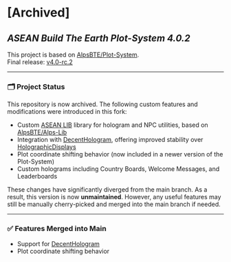 # [Archived]
## _ASEAN Build The Earth Plot-System 4.0.2_

This project is based on [AlpsBTE/Plot-System](https://github.com/AlpsBTE/Plot-System).  
Final release: [v4.0-rc.2](https://github.com/ASEAN-Build-The-Earth/Plot-System/releases/tag/v4.0-rc.2)

---

### 🗂️ Project Status

This repository is now archived. The following custom features and modifications were introduced in this fork:

- Custom [ASEAN LIB](https://github.com/ASEAN-Build-The-Earth/Alps-Lib-asean) library for hologram and NPC utilities, based on [AlpsBTE/Alps-Lib](https://github.com/AlpsBTE/Alps-Lib)
- Integration with [DecentHologram](https://www.spigotmc.org/resources/decentholograms-1-8-1-21-5-papi-support-no-dependencies.96927/), offering improved stability over [HolographicDisplays](https://dev.bukkit.org/projects/holographic-displays)
- Plot coordinate shifting behavior (now included in a newer version of the Plot-System)
- Custom holograms including Country Boards, Welcome Messages, and Leaderboards

These changes have significantly diverged from the main branch. As a result, this version is now **unmaintained**. However, any useful features may still be manually cherry-picked and merged into the main branch if needed.

---

### ✅ Features Merged into Main

- Support for [DecentHologram](https://www.spigotmc.org/resources/decentholograms-1-8-1-21-5-papi-support-no-dependencies.96927/)
- Plot coordinate shifting behavior